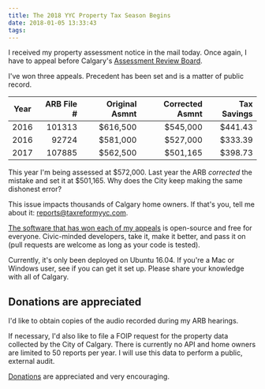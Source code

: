 ```yaml
---
title: The 2018 YYC Property Tax Season Begins
date: 2018-01-05 13:33:43
tags:
---
```


I received my property assessment notice in the mail today. Once again, I have to appeal before Calgary's <a href="http://www.calgaryarb.ca/eCourtPublic/">Assessment Review Board</a>.

I've won three appeals. Precedent has been set and is a matter of public record.

| Year | ARB File # | Original Asmnt | Corrected Asmnt | Tax Savings |
| ---- | ---------: | -------------: | --------------: | ----------: |
| 2016 | 101313     | $616,500       | $545,000        | $441.43     |
| 2016 | 92724      | $581,000       | $527,000        | $333.39     |
| 2017 | 107885     | $562,500       | $501,165        | $398.73     |

This year I'm being assessed at $572,000. Last year the ARB _corrected_ the mistake and set it at $501,165. Why does the City keep making the same dishonest error?

This issue impacts thousands of Calgary home owners. If that's you, tell me about it: [reports@taxreformyyc.com](mailto:reports@taxreformyyc.com).

[The software that has won each of my appeals](https://github.com/TaxReformYYC/report-generator-2018) is open-source and free for everyone. Civic-minded developers, take it, make it better, and pass it on (pull requests are welcome as long as your code is tested).

Currently, it's only been deployed on Ubuntu 16.04. If you're a Mac or Windows user, see if you can get it set up. Please share your knowledge with all of Calgary.

## Donations are appreciated

I'd like to obtain copies of the audio recorded during my ARB hearings. 

If necessary, I'd also like to file a FOIP request for the property data collected by the City of Calgary. There is currently no API and home owners are limited to 50 reports per year. I will use this data to perform a public, external audit.

[Donations](/donate) are appreciated and very encouraging.


